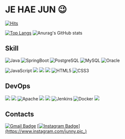 # JE HAE JUN 😉

[![Hits](https://hits.seeyoufarm.com/api/count/incr/badge.svg?url=https%3A%2F%2Fgithub.com%2FJehaejun&count_bg=%235FB7F1&title_bg=%237A7777&icon=&icon_color=%23E7E7E7&title=hits&edge_flat=false)](https://hits.seeyoufarm.com)

[![Top Langs](https://github-readme-stats.vercel.app/api/top-langs/?username=Jehaejun&layout=compact&theme=prussian)](https://github.com/anuraghazra/github-readme-stats)
![Anurag's GitHub stats](https://github-readme-stats.vercel.app/api?username=Jehaejun&show_icons=true&theme=prussian)


## Skill

![Java](https://img.shields.io/badge/Java-007396.svg?&style=for-the-badge&logo=Java&logoColor=white) ![SpringBoot](https://img.shields.io/badge/Spring%20Boot-6DB33F.svg?&style=for-the-badge&logo=Spring%20Boot&logoColor=white) ![PostgreSQL](https://img.shields.io/badge/PostgreSQL-4169E1.svg?&style=for-the-badge&logo=PostgreSQL&logoColor=white) ![MySQL](https://img.shields.io/badge/MySQL-4479A1.svg?&style=for-the-badge&logo=MySQL&logoColor=white) ![Oracle](https://img.shields.io/badge/Oracle-F80000.svg?&style=for-the-badge&logo=Oracle&logoColor=white)

![JavaScript](https://img.shields.io/badge/JavaScript-F7DF1E.svg?&style=for-the-badge&logo=JavaScript&logoColor=white) <img src="https://img.shields.io/badge/jquery-0769AD?style=for-the-badge&logo=jquery&logoColor=white"> <img src="https://img.shields.io/badge/vue.js-4FC08D?style=for-the-badge&logo=vue.js&logoColor=white"> <img src="https://img.shields.io/badge/react-61DAFB?style=for-the-badge&logo=react&logoColor=black"> ![HTML5](https://img.shields.io/badge/HTML5-E34F26.svg?&style=for-the-badge&logo=HTML5&logoColor=white) ![CSS3](https://img.shields.io/badge/CSS3-1572B6.svg?&style=for-the-badge&logo=CSS3&logoColor=white)  



## DevOps

<img src="https://img.shields.io/badge/git-F05032?style=for-the-badge&logo=git&logoColor=white"> <img src="https://img.shields.io/badge/github-181717?style=for-the-badge&logo=github&logoColor=white"> ![Apache](https://img.shields.io/badge/Apache-D22128.svg?&style=for-the-badge&logo=Apache&logoColor=white) <img src="https://img.shields.io/badge/apache tomcat-F8DC75?style=for-the-badge&logo=apachetomcat&logoColor=white"> <img src="https://img.shields.io/badge/linux-FCC624?style=for-the-badge&logo=linux&logoColor=black"> ![Jenkins](https://img.shields.io/badge/Jenkins-D24939.svg?&style=for-the-badge&logo=Jenkins&logoColor=white) ![Docker](https://img.shields.io/badge/Docker-2496ED.svg?&style=for-the-badge&logo=Docker&logoColor=white) <img src="https://img.shields.io/badge/amazonaws-232F3E?style=for-the-badge&logo=amazonaws&logoColor=white">



## Contacts

[![Gmail Badge](https://img.shields.io/badge/Gmail-d14836?style=flat-square&logo=Gmail&logoColor=white&link=mailto:jhjun07@gmail.com)](mailto:jhjun07@gmail.com) <a href="https://www.instagram.com/junny.pic_"> [![Instagram Badge](https://img.shields.io/badge/Instagram-E4405F?style=flat-square&logo=Instagram&logoColor=white&link=https://www.instagram.com/junny.pic_)](https://www.instagram.com/junny.pic_)

